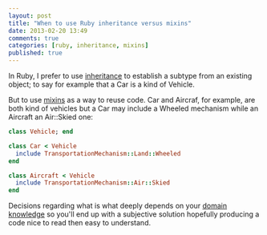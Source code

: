 ```yaml
---
layout: post
title: "When to use Ruby inheritance versus mixins"
date: 2013-02-20 13:49
comments: true
categories: [ruby, inheritance, mixins]
published: true
---
```

In Ruby, I prefer to use [inheritance][] to establish a subtype from an existing object; to say for example that a Car is a kind of Vehicle.

But to use [mixins][] as a way to reuse code.
Car and Aircraf, for example, are both kind of vehicles but a Car may include a Wheeled mechanism while an Aircraft an Air::Skied one:

```ruby Car and Aircraf both vehicles but Car includes a Wheeled mechanism while Aircraft an Air::Skied
class Vehicle; end

class Car < Vehicle
  include TransportationMechanism::Land::Wheeled
end

class Aircraft < Vehicle
  include TransportationMechanism::Air::Skied
end
```

Decisions regarding what is what deeply depends on your [domain knowledge][] so you'll end up with a subjective solution hopefully producing a code nice to read then easy to understand.


[inheritance]: http://en.wikipedia.org/wiki/Inheritance_(computer_science)
[mixins]: http://en.wikipedia.org/wiki/Mixin
[domain knowledge]: http://en.wikipedia.org/wiki/Domain_knowledge
